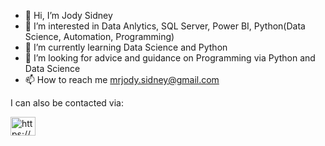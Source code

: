 - 👋 Hi, I’m Jody Sidney
- 👀 I’m interested in Data Anlytics, SQL Server, Power BI, Python(Data Science, Automation, Programming)
- 🌱 I’m currently learning Data Science and Python
- 💞️ I’m looking for advice and guidance on Programming via Python and Data Science
- 📫 How to reach me mrjody.sidney@gmail.com



I can also be contacted via:

<a href="https://www.linkedin.com/in/jody-sidney-3012894b/" rel="nofollow"><img align="center" src="https://raw.githubusercontent.com/rahuldkjain/github-profile-readme-generator/master/src/images/icons/Social/linked-in-alt.svg" alt="https://www.linkedin.com/in/jody-sidney-3012894b/" height="30" width="40" style="max-width: 100%;"></a>

<!---
JodyJod/JodyJod is a ✨ special ✨ repository because its `README.md` (this file) appears on your GitHub profile.
You can click the Preview link to take a look at your changes.
--->
